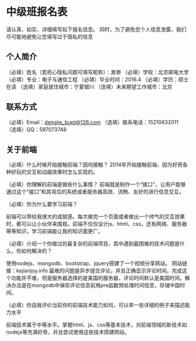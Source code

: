 # 中级班报名表

请认真、如实、详细填写如下报名信息。
同时，为了避免您个人信息泄露，我们尽可能地避免让您填写过于隐私的信息

## 个人简介

（必填）姓名（若担心隐私问题可填写昵称）：渺渺
（必填）学校：北京邮电大学
（必填）专业：电子与通信工程
（必填）毕业时间：2016.4
（必填）学历：硕士在读
（选填）家庭居住城市：宁夏银川
（选填）未来期望工作城市：北京

## 联系方式

（必填）Email：dengjie_bupt@126.com
（选填）联系电话：15210632011
（选填）QQ：597073748

## 关于前端

（必填）什么时候开始接触前端？因何接触？
2014年开始接触前端，因为好奇各种好玩的交互和动画效果时怎么实现的。

（必填）你理解的前端是做些什么事情？
前端就是制作一个“接口”，让用户能够通过这个“接口”和其背后的系统或者服务器高效、流畅、友好的进行信息交互。


（必填）你为什么要学习前端？

前端可以带给我很大的成就感。每次做完一个页面或者做出一个帅气的交互效果时，都可以让小伙伴来围观。前端不仅仅设计js、html、css，还有网络、服务器等等知识，学习前端能让我的知识面更广。

（必填）介绍一个你做过的最复杂的前端项目，其中遇到最困难的技术问题是什么，你如何解决的？

使用nodejs、mongodb、bootstrap、jquery搭建了一个视频分享网站。
网站链接：kejianjoy.info
最难的问题是异步提交评论，并且正确显示评论时间。完成这个功能并不难，但是服务器选择的是美国的服务器，评论时间默认是美国时间。解决办法是在mongodb中保存评论信息前用pre函数预处理时间信息，存储中国时间。

（必填）你自我评价当前你的前端技术能力如何，可以举一些详细的例子来描述能力水平

前端技术属于中等水平。掌握html、js、css等基本技术，对前端领域的新技术如nodejs等充满好奇，并且尝试使用这些技术搭建网站。